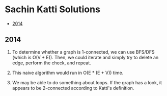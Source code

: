 # Sachin Katti Solutions

<!-- TOC depthFrom:2 depthTo:6 withLinks:1 updateOnSave:1 orderedList:0 -->

- [2014](#2014)

<!-- /TOC -->

## 2014
1. To determine whether a graph is 1-connected, we can use BFS/DFS (which is O(V + E)). Then, we
  could iterate and simply try to delete an edge, perform the check, and repeat.

2. This naive algorithm would run in O(E * (E + V)) time.

3. We may be able to do something about loops. If the graph has a look, it appears to be 2-connected according to Katti's definition.
